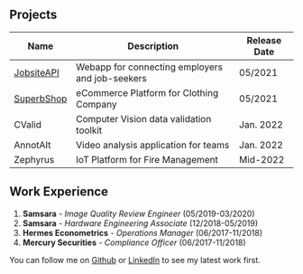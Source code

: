 ## Projects

| Name | Description | Release Date |
| --- | --- | --- |
| [JobsiteAPI](https://github.com/Atlantic-Web-Consultancy/JobSiteAPI) | Webapp for connecting employers and job-seekers | 05/2021 |
| [SuperbShop](https://github.com/SuperbShop/Storefront) | eCommerce Platform for Clothing Company | 05/2021 |
| CValid | Computer Vision data validation toolkit | Jan. 2022 |
| AnnotAIt | Video analysis application for teams | Jan. 2022 |
| Zephyrus | IoT Platform for Fire Management | Mid-2022 |

## Work Experience
1. **Samsara** - _Image Quality Review Engineer_ (05/2019-03/2020)
2. **Samsara** - _Hardware Engineering Associate_ (12/2018-05/2019)
3. **Hermes Econometrics** - _Operations Manager_ (06/2017-11/2018)
4. **Mercury Securities** - _Compliance Officer_ (06/2017-11/2018)

You can follow me on [Github](https://github.com/CurtisDeCastro) or [LinkedIn](https://linkedin.com/in/curtis415) to see my latest work first.

<!-- [Link](url) and ![Image](src) -->
